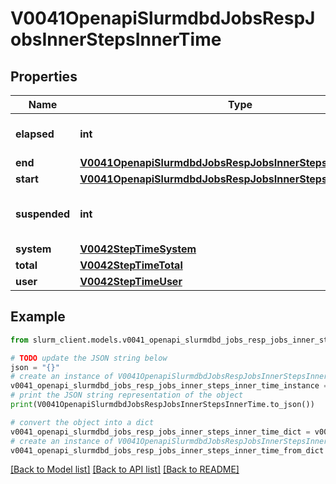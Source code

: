 # V0041OpenapiSlurmdbdJobsRespJobsInnerStepsInnerTime


## Properties

Name | Type | Description | Notes
------------ | ------------- | ------------- | -------------
**elapsed** | **int** | Elapsed time in seconds | [optional] 
**end** | [**V0041OpenapiSlurmdbdJobsRespJobsInnerStepsInnerTimeEnd**](V0041OpenapiSlurmdbdJobsRespJobsInnerStepsInnerTimeEnd.md) |  | [optional] 
**start** | [**V0041OpenapiSlurmdbdJobsRespJobsInnerStepsInnerTimeStart**](V0041OpenapiSlurmdbdJobsRespJobsInnerStepsInnerTimeStart.md) |  | [optional] 
**suspended** | **int** | Time in suspended state in seconds | [optional] 
**system** | [**V0042StepTimeSystem**](V0042StepTimeSystem.md) |  | [optional] 
**total** | [**V0042StepTimeTotal**](V0042StepTimeTotal.md) |  | [optional] 
**user** | [**V0042StepTimeUser**](V0042StepTimeUser.md) |  | [optional] 

## Example

```python
from slurm_client.models.v0041_openapi_slurmdbd_jobs_resp_jobs_inner_steps_inner_time import V0041OpenapiSlurmdbdJobsRespJobsInnerStepsInnerTime

# TODO update the JSON string below
json = "{}"
# create an instance of V0041OpenapiSlurmdbdJobsRespJobsInnerStepsInnerTime from a JSON string
v0041_openapi_slurmdbd_jobs_resp_jobs_inner_steps_inner_time_instance = V0041OpenapiSlurmdbdJobsRespJobsInnerStepsInnerTime.from_json(json)
# print the JSON string representation of the object
print(V0041OpenapiSlurmdbdJobsRespJobsInnerStepsInnerTime.to_json())

# convert the object into a dict
v0041_openapi_slurmdbd_jobs_resp_jobs_inner_steps_inner_time_dict = v0041_openapi_slurmdbd_jobs_resp_jobs_inner_steps_inner_time_instance.to_dict()
# create an instance of V0041OpenapiSlurmdbdJobsRespJobsInnerStepsInnerTime from a dict
v0041_openapi_slurmdbd_jobs_resp_jobs_inner_steps_inner_time_from_dict = V0041OpenapiSlurmdbdJobsRespJobsInnerStepsInnerTime.from_dict(v0041_openapi_slurmdbd_jobs_resp_jobs_inner_steps_inner_time_dict)
```
[[Back to Model list]](../README.md#documentation-for-models) [[Back to API list]](../README.md#documentation-for-api-endpoints) [[Back to README]](../README.md)


